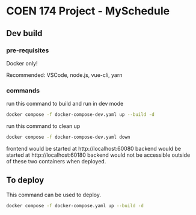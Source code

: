 # COEN 174 Project - MySchedule

## Dev build

### pre-requisites

Docker only!

Recommended: VSCode, node.js, vue-cli, yarn

### commands

run this command to build and run in dev mode

```sh
docker compose -f docker-compose-dev.yaml up --build -d
```

run this command to clean up

```sh
docker compose -f docker-compose-dev.yaml down
```

frontend would be started at http://localhost:60080
backend would be started at http://localhost:60180
backend would not be accessible outside of these two containers when deployed.

## To deploy

This command can be used to deploy.

```sh
docker compose -f docker-compose.yaml up --build -d
```
